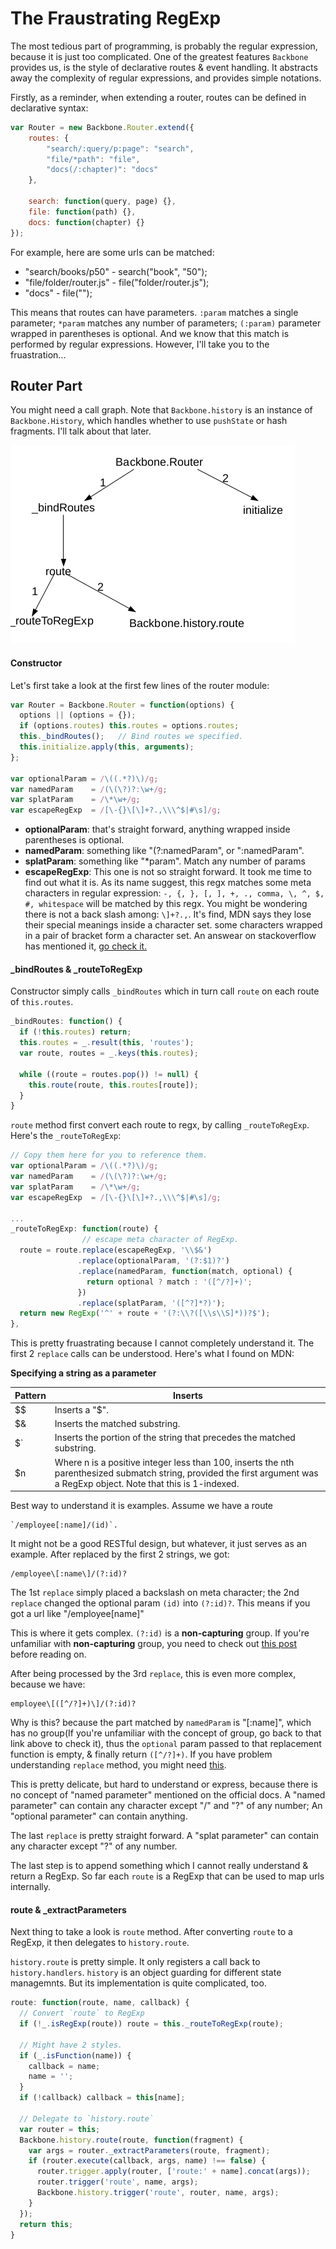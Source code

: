 # The Fraustrating RegExp
The most tedious part of programming, is probably the regular expression, because it is just too complicated. One of the greatest features `Backbone` provides us, is the style of declarative routes & event handling. It abstracts away the complexity of regular expressions, and provides simple notations.

Firstly, as a reminder, when extending a router, routes can be defined in declarative syntax:

```js
var Router = new Backbone.Router.extend({
    routes: {
        "search/:query/p:page": "search",
        "file/*path": "file",
        "docs(/:chapter)": "docs"
    },

    search: function(query, page) {},
    file: function(path) {},
    docs: function(chapter) {}
});
```
For example, here are some urls can be matched:

- "search/books/p50"  - search("book", "50");
- "file/folder/router.js" - file("folder/router.js");
- "docs" - file("");

This means that routes can have parameters. `:param` matches a single parameter; `*param` matches any number of parameters; `(:param)` parameter wrapped in parentheses is optional. And we know that this match is performed by regular expressions. However, I'll take you to the fruastration...

## Router Part

You might need a call graph. Note that `Backbone.history` is an instance of `Backbone.History`, which handles whether to use `pushState` or hash fragments. I'll talk about that later.

![](assets/router.png)

#### Constructor

Let's first take a look at the first few lines of the router module:

```js
var Router = Backbone.Router = function(options) {
  options || (options = {});
  if (options.routes) this.routes = options.routes;
  this._bindRoutes();   // Bind routes we specified.
  this.initialize.apply(this, arguments);
};

var optionalParam = /\((.*?)\)/g;
var namedParam    = /(\(\?)?:\w+/g;
var splatParam    = /\*\w+/g;
var escapeRegExp  = /[\-{}\[\]+?.,\\\^$|#\s]/g;
```

- **optionalParam**: that's straight forward, anything wrapped inside parentheses is optional.
- **namedParam**: something like "(?:namedParam", or ":namedParam".
- **splatParam**: something like "*param". Match any number of params
- **escapeRegExp**:
    This one is not so straight forward. It took me time to find out what it is. As its name suggest, this regx matches some meta characters in regular expression:
    `-, {, }, [, ], +, ., comma, \, ^, $, #, whitespace` will be matched by this regx. You might be wondering there is not a back slash among: `\]+?.,`. It's find, MDN says they lose their special meanings inside a character set. some characters wrapped in a pair of bracket form a character set. An answear on stackoverflow has mentioned it, [go check it.](https://stackoverflow.com/questions/399078/what-special-characters-must-be-escaped-in-regular-expressions)

#### _bindRoutes & _routeToRegExp

Constructor simply calls `_bindRoutes` which in turn call `route` on each route of `this.routes`.

```js
_bindRoutes: function() {
  if (!this.routes) return;
  this.routes = _.result(this, 'routes');
  var route, routes = _.keys(this.routes);

  while ((route = routes.pop()) != null) {
    this.route(route, this.routes[route]);
  }
}
```

`route` method first convert each route to regx, by calling `_routeToRegExp`. Here's the `_routeToRegExp`:

```js
// Copy them here for you to reference them.
var optionalParam = /\((.*?)\)/g;
var namedParam    = /(\(\?)?:\w+/g;
var splatParam    = /\*\w+/g;
var escapeRegExp  = /[\-{}\[\]+?.,\\\^$|#\s]/g;

...
_routeToRegExp: function(route) {
                // escape meta character of RegExp.
  route = route.replace(escapeRegExp, '\\$&')
               .replace(optionalParam, '(?:$1)?')
               .replace(namedParam, function(match, optional) {
                 return optional ? match : '([^/?]+)';
               })
               .replace(splatParam, '([^?]*?)');
  return new RegExp('^' + route + '(?:\\?([\\s\\S]*))?$');
},
```
This is pretty fruastrating because I cannot completely understand it.
The first 2 `replace` calls can be understood. Here's what I found on MDN:

**Specifying a string as a parameter**

| Pattern | Inserts |
|---------|---------|
| $$ | Inserts a "$". |
| $& | Inserts the matched substring. |
| $` | Inserts the portion of the string that precedes the matched substring. |
| $n | Where n is a positive integer less than 100, inserts the nth parenthesized submatch string, provided the first argument was a RegExp object. Note that this is 1-indexed. |

Best way to understand it is examples. Assume we have a route

    `/employee[:name]/(id)`.

It might not be a good RESTful design, but whatever, it just serves as an example. After replaced by the first 2 strings, we got:

    /employee\[:name\]/(?:id)?

The 1st `replace` simply placed a backslash on meta character; the 2nd `replace` changed the optional param `(id)` into `(?:id)?`. This means if you got a url like "/employee[name]"

This is where it gets complex. `(?:id)` is a **non-capturing** group. If you're unfamiliar with **non-capturing** group, you need to check out [this post](https://stackoverflow.com/questions/3512471/what-is-a-non-capturing-group-what-does-do) before reading on.

After being processed by the 3rd `replace`, this is even more complex, because we have:

    employee\[([^/?]+)\]/(?:id)?

Why is this? because the part matched by `namedParam` is "[:name]", which has no group(If you're unfamiliar with the concept of group, go back to that link above to check it), thus the `optional` param passed to that replacement function is empty, & finally return `([^/?]+)`. If you have problem understanding `replace` method, you might need [this](https://developer.mozilla.org/en-US/docs/Web/JavaScript/Reference/Global_Objects/String/replace#Specifying_a_function_as_a_parameter).

This is pretty delicate, but hard to understand or express, because there is no concept of "named parameter" mentioned on the official docs. A "named parameter" can contain any character except "/" and "?" of any number; An "optional parameter" can contain anything.

The last `replace` is pretty straight forward. A "splat parameter" can contain any character except "?" of any number.

The last step is to append something which I cannot really understand & return a RegExp. So far each `route` is a RegExp that can be used to map urls internally.

#### route & _extractParameters

Next thing to take a look is `route` method. After converting `route` to a RegExp, it then delegates to `history.route`.

`history.route` is pretty simple. It only registers a call back to `history.handlers`. `history` is an object guarding for different state managemnts. But its implementation is quite complicated, too.


```js
route: function(route, name, callback) {
  // Convert `route` to RegExp
  if (!_.isRegExp(route)) route = this._routeToRegExp(route);
  
  // Might have 2 styles.
  if (_.isFunction(name)) {
    callback = name;
    name = '';
  }
  if (!callback) callback = this[name];

  // Delegate to `history.route`
  var router = this;
  Backbone.history.route(route, function(fragment) {
    var args = router._extractParameters(route, fragment);
    if (router.execute(callback, args, name) !== false) {
      router.trigger.apply(router, ['route:' + name].concat(args));
      router.trigger('route', name, args);
      Backbone.history.trigger('route', router, name, args);
    }
  });
  return this;
}

```
